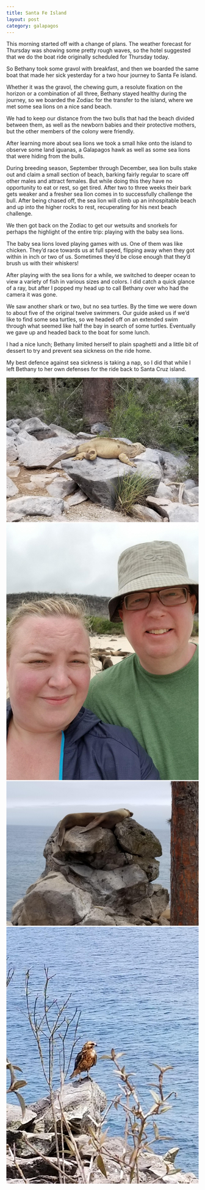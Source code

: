 ```yaml
---
title: Santa Fe Island
layout: post
category: galapagos
---
```

This morning started off with a change of plans.  The weather forecast for Thursday was showing some pretty rough waves, so the hotel suggested that we do the boat ride originally scheduled for Thursday today.

So Bethany took some gravol with breakfast, and then we boarded the same boat that made her sick yesterday for a two hour journey to Santa Fe island.

Whether it was the gravol, the chewing gum, a resolute fixation on the horizon or a combination of all three, Bethany stayed healthy during the journey, so we boarded the Zodiac for the transfer to the island, where we met some sea lions on a nice sand beach.

We had to keep our distance from the two bulls that had the beach divided between them, as well as the newborn babies and their protective mothers, but the other members of the colony were friendly.

After learning more about sea lions we took a small hike onto the island to observe some land iguanas, a Galapagos hawk as well as some sea lions that were hiding from the bulls.

During breeding season, September through December, sea lion bulls stake out and claim a small section of beach, barking fairly regular to scare off other males and attract females.  But while doing this they have no opportunity to eat or rest, so get tired.  After two to three weeks their bark gets weaker and a fresher sea lion comes in to successfully challenge the bull.  After being chased off, the sea lion will climb up an inhospitable beach and up into the higher rocks to rest, recuperating for his next beach challenge.

We then got back on the Zodiac to get our wetsuits and snorkels for perhaps the highlight of the entire trip: playing with the baby sea lions.

The baby sea lions loved playing games with us.   One of them was like chicken.   They’d race towards us at full speed, flipping away when they got within in inch or two of us.   Sometimes they’d be close enough that they’d brush us with their whiskers!

After playing with the sea lions for a while, we switched to deeper ocean to view a variety of fish in various sizes and colors.   I did catch a quick glance of a ray, but after I popped my head up to call Bethany over who had the camera it was gone.

We saw another shark or two, but no sea turtles.   By the time we were down to about five of the original twelve swimmers.   Our guide asked us if we’d like to find some sea turtles, so we headed off on an extended swim through what seemed like half the bay in search of some turtles.   Eventually we gave up and headed back to the boat for some lunch.

I had a nice lunch; Bethany limited herself to plain spaghetti and a little bit of dessert to try and prevent sea sickness on the ride home.

My best defence against sea sickness is taking a nap, so I did that while I left Bethany to her own defenses for the ride back to Santa Cruz island.

![image alt text](/assets/2017-10-18\/image_0.jpg)![image alt text](/assets/2017-10-18\/image_1.jpg)![image alt text](/assets/2017-10-18\/image_2.jpg)![image alt text](/assets/2017-10-18\/image_3.jpg)

